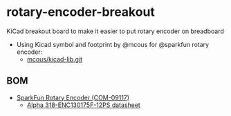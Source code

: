# rotary-encoder-breakout
KiCad breakout board to make it easier to put rotary encoder on breadboard

* Using Kicad symbol and footprint by @mcous for @sparkfun rotary encoder:
  * [mcous/kicad-lib.git](https://github.com/mcous/kicad-lib.git)


## BOM
* [SparkFun Rotary Encoder (COM-09117)](https://www.sparkfun.com/products/9117)
  * [Alpha 318-ENC130175F-12PS datasheet](http://www.sparkfun.com/datasheets/Components/TW-700198.pdf)
